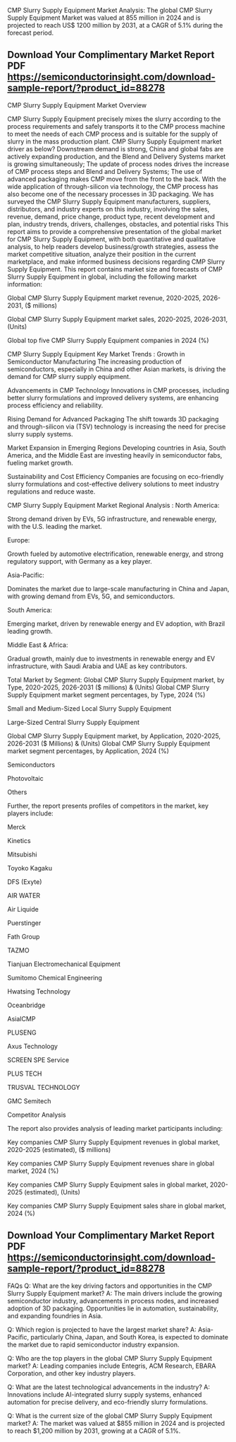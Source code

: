 CMP Slurry Supply Equipment Market Analysis:
The global CMP Slurry Supply Equipment Market was valued at 855 million in 2024 and is projected to reach US$ 1200 million by 2031, at a CAGR of 5.1% during the forecast period.


## Download Your Complimentary Market  Report PDF https://semiconductorinsight.com/download-sample-report/?product_id=88278 


CMP Slurry Supply Equipment Market Overview

CMP Slurry Supply Equipment precisely mixes the slurry according to the process requirements and safely transports it to the CMP process machine to meet the needs of each CMP process and is suitable for the supply of slurry in the mass production plant.
CMP Slurry Supply Equipment market driver as below?
Downstream demand is strong, China and global fabs are actively expanding production, and the Blend and Delivery Systems market is growing simultaneously;
The update of process nodes drives the increase of CMP process steps and Blend and Delivery Systems;
The use of advanced packaging makes CMP move from the front to the back. With the wide application of through-silicon via technology, the CMP process has also become one of the necessary processes in 3D packaging.
We has surveyed the CMP Slurry Supply Equipment manufacturers, suppliers, distributors, and industry experts on this industry, involving the sales, revenue, demand, price change, product type, recent development and plan, industry trends, drivers, challenges, obstacles, and potential risks
This report aims to provide a comprehensive presentation of the global market for CMP Slurry Supply Equipment, with both quantitative and qualitative analysis, to help readers develop business/growth strategies, assess the market competitive situation, analyze their position in the current marketplace, and make informed business decisions regarding CMP Slurry Supply Equipment. This report contains market size and forecasts of CMP Slurry Supply Equipment in global, including the following market information:

Global CMP Slurry Supply Equipment market revenue, 2020-2025, 2026-2031, ($ millions)

Global CMP Slurry Supply Equipment market sales, 2020-2025, 2026-2031, (Units)

Global top five CMP Slurry Supply Equipment companies in 2024 (%)

CMP Slurry Supply Equipment Key Market Trends  :
Growth in Semiconductor Manufacturing
The increasing production of semiconductors, especially in China and other Asian markets, is driving the demand for CMP slurry supply equipment.

Advancements in CMP Technology
Innovations in CMP processes, including better slurry formulations and improved delivery systems, are enhancing process efficiency and reliability.

Rising Demand for Advanced Packaging
The shift towards 3D packaging and through-silicon via (TSV) technology is increasing the need for precise slurry supply systems.

Market Expansion in Emerging Regions
Developing countries in Asia, South America, and the Middle East are investing heavily in semiconductor fabs, fueling market growth.

Sustainability and Cost Efficiency
Companies are focusing on eco-friendly slurry formulations and cost-effective delivery solutions to meet industry regulations and reduce waste.

CMP Slurry Supply Equipment Market Regional Analysis :
North America:

Strong demand driven by EVs, 5G infrastructure, and renewable energy, with the U.S. leading the market.

Europe:

Growth fueled by automotive electrification, renewable energy, and strong regulatory support, with Germany as a key player.

Asia-Pacific:

Dominates the market due to large-scale manufacturing in China and Japan, with growing demand from EVs, 5G, and semiconductors.

South America:

Emerging market, driven by renewable energy and EV adoption, with Brazil leading growth.

Middle East & Africa:

Gradual growth, mainly due to investments in renewable energy and EV infrastructure, with Saudi Arabia and UAE as key contributors.

Total Market by Segment:
Global CMP Slurry Supply Equipment market, by Type, 2020-2025, 2026-2031 ($ millions) & (Units)
Global CMP Slurry Supply Equipment market segment percentages, by Type, 2024 (%)

Small and Medium-Sized Local Slurry Supply Equipment

Large-Sized Central Slurry Supply Equipment

Global CMP Slurry Supply Equipment market, by Application, 2020-2025, 2026-2031 ($ Millions) & (Units)
Global CMP Slurry Supply Equipment market segment percentages, by Application, 2024 (%)

Semiconductors

Photovoltaic

Others

Further, the report presents profiles of competitors in the market, key players include:

Merck

Kinetics

Mitsubishi

Toyoko Kagaku

DFS (Exyte)

AIR WATER

Air Liquide

Puerstinger

Fath Group

TAZMO

Tianjuan Electromechanical Equipment

Sumitomo Chemical Engineering

Hwatsing Technology

Oceanbridge

AsiaICMP

PLUSENG

Axus Technology

SCREEN SPE Service

PLUS TECH

TRUSVAL TECHNOLOGY

GMC Semitech

Competitor Analysis

The report also provides analysis of leading market participants including:

Key companies CMP Slurry Supply Equipment revenues in global market, 2020-2025 (estimated), ($ millions)

Key companies CMP Slurry Supply Equipment revenues share in global market, 2024 (%)

Key companies CMP Slurry Supply Equipment sales in global market, 2020-2025 (estimated), (Units)

Key companies CMP Slurry Supply Equipment sales share in global market, 2024 (%)

## Download Your Complimentary Market  Report PDF https://semiconductorinsight.com/download-sample-report/?product_id=88278 

FAQs
Q: What are the key driving factors and opportunities in the CMP Slurry Supply Equipment market?
A: The main drivers include the growing semiconductor industry, advancements in process nodes, and increased adoption of 3D packaging. Opportunities lie in automation, sustainability, and expanding foundries in Asia.

Q: Which region is projected to have the largest market share?
A: Asia-Pacific, particularly China, Japan, and South Korea, is expected to dominate the market due to rapid semiconductor industry expansion.

Q: Who are the top players in the global CMP Slurry Supply Equipment market?
A: Leading companies include Entegris, ACM Research, EBARA Corporation, and other key industry players.

Q: What are the latest technological advancements in the industry?
A: Innovations include AI-integrated slurry supply systems, enhanced automation for precise delivery, and eco-friendly slurry formulations.

Q: What is the current size of the global CMP Slurry Supply Equipment market?
A: The market was valued at $855 million in 2024 and is projected to reach $1,200 million by 2031, growing at a CAGR of 5.1%.

